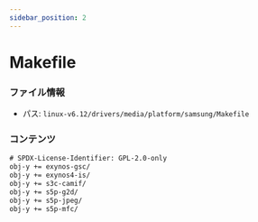 ```yaml
---
sidebar_position: 2
---
```

# Makefile

### ファイル情報

- パス: `linux-v6.12/drivers/media/platform/samsung/Makefile`

### コンテンツ

```txt
# SPDX-License-Identifier: GPL-2.0-only
obj-y += exynos-gsc/
obj-y += exynos4-is/
obj-y += s3c-camif/
obj-y += s5p-g2d/
obj-y += s5p-jpeg/
obj-y += s5p-mfc/

```
